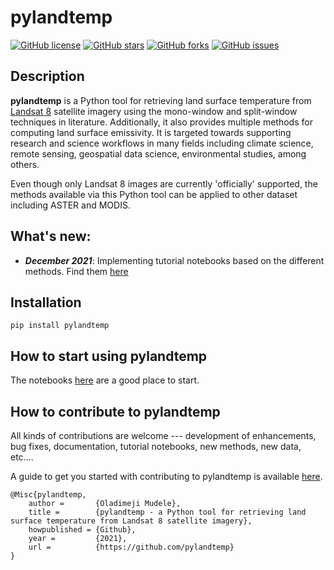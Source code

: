 # pylandtemp

[![GitHub license](https://img.shields.io/github/license/pylandtemp/pylandtemp)](https://github.com/pylandtemp/pylandtemp/blob/master/LICENSE)
[![GitHub stars](https://img.shields.io/github/stars/pylandtemp/pylandtemp)](https://github.com/pylandtemp/pylandtemp/stargazers)
[![GitHub forks](https://img.shields.io/github/forks/pylandtemp/pylandtemp)](https://github.com/pylandtemp/pylandtemp/network)
[![GitHub issues](https://img.shields.io/github/issues/pylandtemp/pylandtemp)](https://github.com/pylandtemp/pylandtemp/issues)


## Description

**pylandtemp** is a Python tool for retrieving land surface temperature from [Landsat 8](https://www.usgs.gov/core-science-systems/nli/landsat/landsat-8?qt-science_support_page_related_con=0#qt-science_support_page_related_con) satellite imagery using the mono-window and split-window techniques in literature.
Additionally, it also provides multiple methods for computing land surface emissivity. It is targeted towards supporting research and science workflows in many fields including climate science, remote sensing, geospatial data science, environmental studies, among others.

Even though only Landsat 8 images are currently 'officially' supported, the methods available via this Python tool can be applied to other dataset including ASTER and MODIS.


## What's new:
- ***December 2021***: Implementing tutorial notebooks based on the different methods. Find them [here](https://github.com/pylandtemp/pylandtemp/tree/master/tutorials)


## Installation

`pip install pylandtemp`



## How to start using pylandtemp
The notebooks [here](https://github.com/pylandtemp/pylandtemp/tree/master/tutorials) are a good place to start.



## How to contribute to pylandtemp

All kinds of contributions are welcome --- development of enhancements, bug fixes, documentation, tutorial notebooks, new methods, new data, etc.... 

A guide to get you started with contributing to pylandtemp is available [here]().

```text
@Misc{pylandtemp,
    author =       {Oladimeji Mudele},
    title =        {pylandtemp - a Python tool for retrieving land surface temperature from Landsat 8 satellite imagery},
    howpublished = {Github},
    year =         {2021},
    url =          {https://github.com/pylandtemp}
}
```


